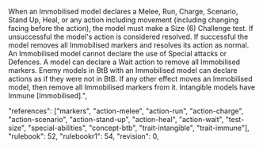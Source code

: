 When an Immobilised model declares a Melee, Run, Charge, Scenario, Stand Up, Heal, or any action including movement (including changing facing before the action), the model must make a Size (6) Challenge test. If unsuccessful the model's action is considered resolved. If successful the model removes all Immobilised markers and resolves its action as normal. An Immobilised model cannot declare the use of Special attacks or Defences. A model can declare a Wait action to remove all Immobilised markers. Enemy models in BtB with an Immobilised model can declare actions as if they were not in BtB. If any other effect moves an Immobilised model, then remove all Immobilised markers from it. Intangible models have Immune [Immobilised].",

"references": ["markers", "action-melee", "action-run", "action-charge", "action-scenario", "action-stand-up", "action-heal", "action-wait", "test-size", "special-abilities", "concept-btb", "trait-intangible", "trait-immune"],
"rulebook": 52,
"rulebookr1": 54,
"revision": 0,
